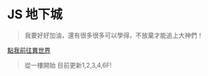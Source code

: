 # JS 地下城

> 我要好好加油，還有很多很多可以學得，不放棄才能追上大神們！

[點我前往異世界](https://winnie94528.github.io/Hexschool_JS_Castle-/1F/index.html)
> 從一樓開始 目前更新1,2,3,4,6F!
